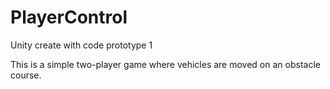 # PlayerControl
Unity create with code prototype 1

This is a simple two-player game where vehicles are moved on an obstacle course.
